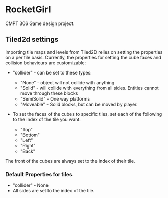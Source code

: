 # RocketGirl
CMPT 306 Game design project.

## Tiled2d settings

Importing tile maps and levels from Tiled2D relies on setting the properties on a per tile basis. Currently, the properties for setting the cube faces and collision behaviours are customizable:

* "collider" - can be set to these types:
  * "None" - object will not collide with anything
  * "Solid" - will collide with everything from all sides. Entities cannot move through these blocks
  * "SemiSolid"  - One way platforms
  * "Moveable" - Solid blocks, but can be moved by player.

* To set the faces of the cubes to specific tiles, set each of the following to the index of the tile you want:
  * "Top"
  * "Bottom"
  * "Left"
  * "Right"
  * "Back"

The front of the cubes are always set to the index of their tile.

### Default Properties for tiles

* "collider" - None
* All sides are set to the index of the tile.
